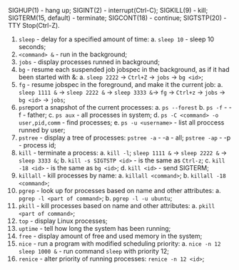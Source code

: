 SIGHUP(1) - hang up;
SIGINT(2) - interrupt(Ctrl-C);
SIGKILL(9) - kill;
SIGTERM(15, default) - terminate;
SIGCONT(18) - continue;
SIGTSTP(20) - TTY Stop(Ctrl-Z).

1. ```sleep``` - delay for a specified amount of time:
  a. ```sleep 10``` - sleep 10 seconds;
2. ```<command> &``` - run in the background;
3. ```jobs``` - display processes runned in background;
4. ```bg``` - resume each suspended job jobspec in the background, as if it had  been  started with  &:
  a. ```sleep 2222``` -> ```Ctrl+Z``` -> ```jobs``` -> ```bg <id>```;
5. ```fg``` - resume jobspec in the foreground, and make it the current job:
  a. ```sleep 1111 &``` -> ```sleep 2222 &``` -> ```sleep 3333 &```-> ```fg``` -> ```Ctrl+z``` -> ```jobs``` -> ```bg <id>``` -> ```jobs```;
6. ```ps```report a snapshot of the current processes:
  a. ```ps --forest```
  b. ```ps -f``` - -f - father;
  c. ```ps aux``` - all processes in system;
  d. ```ps -C <command> -o user,pid,comm``` - find processes;
  e. ```ps -u <username>``` - list all proccess runned by user;
7. ```pstree``` - display a tree of processes:
  ```pstree -a``` - -a - all;
  ```pstree -ap``` - -p - process id;
8. ```kill``` - terminate a process:
  a. ```kill -l```;
  ```sleep 1111 &``` -> ```sleep 2222 &``` -> ```sleep 3333 &```;
  b. ```kill -s SIGTSTP <id>``` - is the same as ```Ctrl-z```;
  c. ```kill -18 <id>``` - is the same as ```bg <id>```;
  d. ```kill <id>``` - send SIGTERM;
9. ```killall``` - kill processes by name:
  a. ```killall <command>```;
  b. ```killall -18 <command>```;
10. ```pgrep``` - look up for processes based on name and other attributes:
  a. ```pgrep -l <part of command>```;
  b. ```pgrep -l -u ubuntu```;
11. ```pkill``` - kill processes based on name and other attributes:
  a. ```pkill <part of command>```;
12. ```top``` - display Linux processes;
13. ```uptime``` -  tell how long the system has been running;
14. ```free``` - display amount of free and used memory in the system;
15. ```nice``` - run a program with modified scheduling priority:
  a. ```nice -n 12 sleep 1000 &``` - run command ```sleep``` with priority 12;
16. ```renice``` - alter priority of running processes:
  ```renice -n 12 <id>```;
